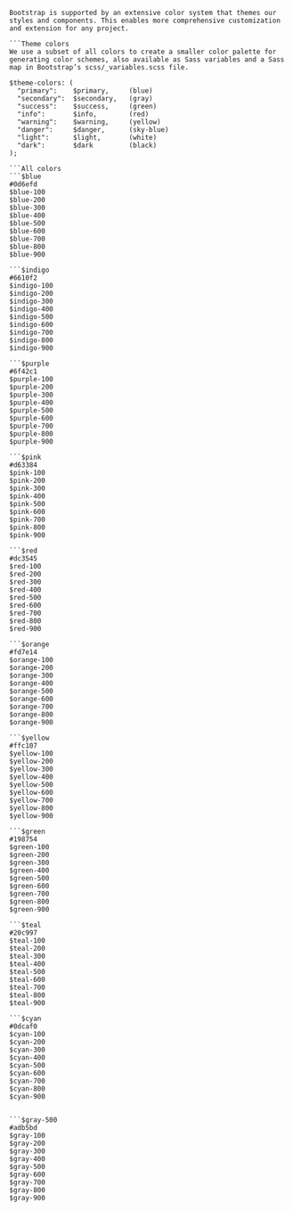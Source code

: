 ```Color
Bootstrap is supported by an extensive color system that themes our styles and components. This enables more comprehensive customization and extension for any project.

```Theme colors
We use a subset of all colors to create a smaller color palette for generating color schemes, also available as Sass variables and a Sass map in Bootstrap’s scss/_variables.scss file.

$theme-colors: (
  "primary":    $primary,     (blue)
  "secondary":  $secondary,   (gray)
  "success":    $success,     (green)
  "info":       $info,        (red)
  "warning":    $warning,     (yellow)
  "danger":     $danger,      (sky-blue)
  "light":      $light,       (white)
  "dark":       $dark         (black)
); 

```All colors
```$blue
#0d6efd
$blue-100
$blue-200
$blue-300
$blue-400
$blue-500
$blue-600
$blue-700
$blue-800
$blue-900

```$indigo
#6610f2
$indigo-100
$indigo-200
$indigo-300
$indigo-400
$indigo-500
$indigo-600
$indigo-700
$indigo-800
$indigo-900

```$purple
#6f42c1
$purple-100
$purple-200
$purple-300
$purple-400
$purple-500
$purple-600
$purple-700
$purple-800
$purple-900

```$pink
#d63384
$pink-100
$pink-200
$pink-300
$pink-400
$pink-500
$pink-600
$pink-700
$pink-800
$pink-900

```$red
#dc3545
$red-100
$red-200
$red-300
$red-400
$red-500
$red-600
$red-700
$red-800
$red-900

```$orange
#fd7e14
$orange-100
$orange-200
$orange-300
$orange-400
$orange-500
$orange-600
$orange-700
$orange-800
$orange-900

```$yellow
#ffc107
$yellow-100
$yellow-200
$yellow-300
$yellow-400
$yellow-500
$yellow-600
$yellow-700
$yellow-800
$yellow-900

```$green
#198754
$green-100
$green-200
$green-300
$green-400
$green-500
$green-600
$green-700
$green-800
$green-900

```$teal
#20c997
$teal-100
$teal-200
$teal-300
$teal-400
$teal-500
$teal-600
$teal-700
$teal-800
$teal-900

```$cyan
#0dcaf0
$cyan-100
$cyan-200
$cyan-300
$cyan-400
$cyan-500
$cyan-600
$cyan-700
$cyan-800
$cyan-900


```$gray-500
#adb5bd
$gray-100
$gray-200
$gray-300
$gray-400
$gray-500
$gray-600
$gray-700
$gray-800
$gray-900
